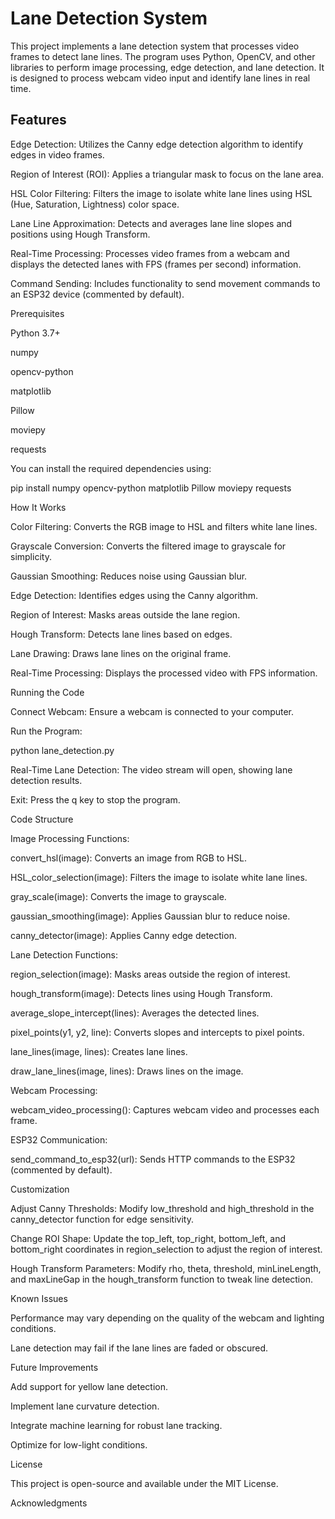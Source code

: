 # Lane Detection System

This project implements a lane detection system that processes video frames to detect lane lines. The program uses Python, OpenCV, and other libraries to perform image processing, edge detection, and lane detection. It is designed to process webcam video input and identify lane lines in real time.

## Features

Edge Detection: Utilizes the Canny edge detection algorithm to identify edges in video frames.

Region of Interest (ROI): Applies a triangular mask to focus on the lane area.

HSL Color Filtering: Filters the image to isolate white lane lines using HSL (Hue, Saturation, Lightness) color space.

Lane Line Approximation: Detects and averages lane line slopes and positions using Hough Transform.

Real-Time Processing: Processes video frames from a webcam and displays the detected lanes with FPS (frames per second) information.

Command Sending: Includes functionality to send movement commands to an ESP32 device (commented by default).

Prerequisites

Python 3.7+

numpy

opencv-python

matplotlib

Pillow

moviepy

requests

You can install the required dependencies using:

pip install numpy opencv-python matplotlib Pillow moviepy requests

How It Works

Color Filtering: Converts the RGB image to HSL and filters white lane lines.

Grayscale Conversion: Converts the filtered image to grayscale for simplicity.

Gaussian Smoothing: Reduces noise using Gaussian blur.

Edge Detection: Identifies edges using the Canny algorithm.

Region of Interest: Masks areas outside the lane region.

Hough Transform: Detects lane lines based on edges.

Lane Drawing: Draws lane lines on the original frame.

Real-Time Processing: Displays the processed video with FPS information.

Running the Code

Connect Webcam: Ensure a webcam is connected to your computer.

Run the Program:

python lane_detection.py

Real-Time Lane Detection: The video stream will open, showing lane detection results.

Exit: Press the q key to stop the program.

Code Structure

Image Processing Functions:

convert_hsl(image): Converts an image from RGB to HSL.

HSL_color_selection(image): Filters the image to isolate white lane lines.

gray_scale(image): Converts the image to grayscale.

gaussian_smoothing(image): Applies Gaussian blur to reduce noise.

canny_detector(image): Applies Canny edge detection.

Lane Detection Functions:

region_selection(image): Masks areas outside the region of interest.

hough_transform(image): Detects lines using Hough Transform.

average_slope_intercept(lines): Averages the detected lines.

pixel_points(y1, y2, line): Converts slopes and intercepts to pixel points.

lane_lines(image, lines): Creates lane lines.

draw_lane_lines(image, lines): Draws lines on the image.

Webcam Processing:

webcam_video_processing(): Captures webcam video and processes each frame.

ESP32 Communication:

send_command_to_esp32(url): Sends HTTP commands to the ESP32 (commented by default).

Customization

Adjust Canny Thresholds:
Modify low_threshold and high_threshold in the canny_detector function for edge sensitivity.

Change ROI Shape:
Update the top_left, top_right, bottom_left, and bottom_right coordinates in region_selection to adjust the region of interest.

Hough Transform Parameters:
Modify rho, theta, threshold, minLineLength, and maxLineGap in the hough_transform function to tweak line detection.

Known Issues

Performance may vary depending on the quality of the webcam and lighting conditions.

Lane detection may fail if the lane lines are faded or obscured.

Future Improvements

Add support for yellow lane detection.

Implement lane curvature detection.

Integrate machine learning for robust lane tracking.

Optimize for low-light conditions.

License

This project is open-source and available under the MIT License.

Acknowledgments

